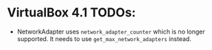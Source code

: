 # VirtualBox 4.1 TODOs:

* NetworkAdapter uses `network_adapter_counter` which is no longer supported.
  It needs to use `get_max_network_adapters` instead.
